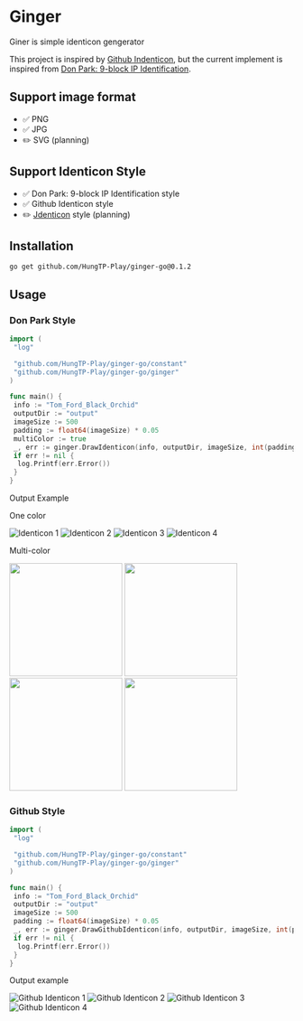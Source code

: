 # Ginger

Giner is simple identicon gengerator

This project is inspired by [Github Indenticon](https://github.blog/2013-08-14-identicons/), but the current implement is inspired from [Don Park: 9-block IP Identification](https://web.archive.org/web/20080703155519/http://www.docuverse.com/blog/donpark/2007/01/18/visual-security-9-block-ip-identification).

## Support image format

- ✅ PNG
- ✅ JPG
- ✏️ SVG (planning)

## Support Identicon Style

- ✅ Don Park: 9-block IP Identification style
- ✅ Github Identicon style
- ✏️ [Jdenticon](https://jdenticon.com/) style (planning)

## Installation

```shell
go get github.com/HungTP-Play/ginger-go@0.1.2
```

## Usage

### Don Park Style

```go
import (
 "log"

 "github.com/HungTP-Play/ginger-go/constant"
 "github.com/HungTP-Play/ginger-go/ginger"
)

func main() {
 info := "Tom_Ford_Black_Orchid"
 outputDir := "output"
 imageSize := 500
 padding := float64(imageSize) * 0.05
 multiColor := true
 _, err := ginger.DrawIdenticon(info, outputDir, imageSize, int(padding), constant.JPG, multiColor)
 if err != nil {
  log.Printf(err.Error())
 }
}
```

Output Example

One color

![Identicon 1](https://i.ibb.co/N3FnVPN/Identicon-Bacarat-Rouge-540.png)
![Identicon 2](https://i.ibb.co/5n3TZJY/Identicon-Bvlgari-Aqva-Pour-Homme.png)
![Identicon 3](https://i.ibb.co/BtP3GYh/Identicon-Clue-De-Nuit-Pour-Homme.png)
![Identicon 4](https://i.ibb.co/7CjKnL1/Identicon-Vesace-Eros.png)

Multi-color

<img src="https://i.ibb.co/ysJ3J6V/Identicon-Bacarat-Rouge-540.png" width="200"/>
<img src="https://i.ibb.co/2MZ1Nsb/Identicon-Bvlgari-Aqva-Pour-Homme.png" width="200"/>
<img src="https://i.ibb.co/FHQ8vdp/Identicon-Tom-Ford-Black-Orchid.png" width="200"/>
<img src="https://i.ibb.co/y6smtWb/Identicon-Vesace-Eros.png" width="200"/>

### Github Style

```go
import (
 "log"

 "github.com/HungTP-Play/ginger-go/constant"
 "github.com/HungTP-Play/ginger-go/ginger"
)

func main() {
 info := "Tom_Ford_Black_Orchid"
 outputDir := "output"
 imageSize := 500
 padding := float64(imageSize) * 0.05
 _, err := ginger.DrawGithubIdenticon(info, outputDir, imageSize, int(padding), constant.JPG)
 if err != nil {
  log.Printf(err.Error())
 }
}
```

Output example

![Github Identicon 1](https://i.ibb.co/wpxB7xZ/Github-Bacarat-Rouge-540.png)
![Github Identicon 2](https://i.ibb.co/LNPwxMB/Github-Bvlgari-Aqva-Pour-Homme.png)
![Github Identicon  3](https://i.ibb.co/0GYMDZK/Github-Clue-De-Nuit-Pour-Homme.png)
![Github Identicon  4](https://i.ibb.co/X4NB6w1/Github-Vesace-Eros.png)
